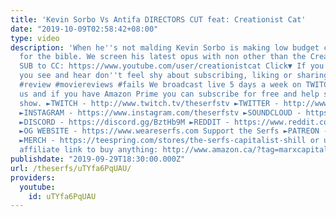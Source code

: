 ```yaml
---
title: 'Kevin Sorbo Vs Antifa DIRECTORS CUT feat: Creationist Cat'
date: "2019-10-09T02:58:42+08:00"
type: video
description: 'When he''s not malding Kevin Sorbo is making low budget confusing infomercials
  for the bible. We screen his latest opus with non other than the Creationist Cat.
  SUB to CC: https://www.youtube.com/user/creationistcat Click▼ If you enjoy what
  you see and hear don''t feel shy about subscribing, liking or sharing our channel.
  #review #moviereviews #fails We broadcast live 5 days a week on TWITCH. Come join
  us and if you have Amazon Prime you can subscribe for free and help support the
  show. ►TWITCH - http://www.twitch.tv/theserfstv ►TWITTER - http://www.twitter.com/theserfstv
  ►INSTAGRAM - https://www.instagram.com/theserfstv ►SOUNDCLOUD - https://soundcloud.com/theserfstv
  ►DISCORD - https://discord.gg/BztHb9M ►REDDIT - https://www.reddit.com/r/theserfstv
  ►OG WEBSITE - https://www.weareserfs.com Support the Serfs ►PATREON - http://www.patreon.com/theserfs
  ►MERCH - https://teespring.com/stores/the-serfs-capitalist-shill or use The Serfs
  affiliate link to buy anything: http://www.amazon.ca/?tag=marxcapital-20'
publishdate: "2019-09-29T18:30:00.000Z"
url: /theserfs/uTYfa6PqUAU/
providers:
  youtube:
    id: uTYfa6PqUAU
---
```

